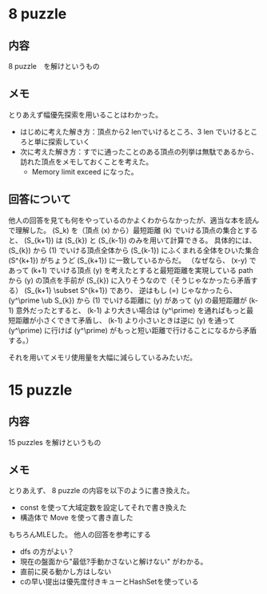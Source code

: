 # 8 puzzle
## 内容
8 puzzle　を解けというもの

## メモ
とりあえず幅優先探索を用いることはわかった。
- はじめに考えた解き方：頂点から2 lenでいけるところ、3 len でいけるところと単に探索していく
- 次に考えた解き方：すでに通ったことのある頂点の列挙は無駄であるから、訪れた頂点をメモしておくことを考えた。
    - Memory limit exceed になった。

## 回答について
他人の回答を見ても何をやっているのかよくわからなかったが、適当な本を読んで理解した。
\(S_k\) を（頂点 \(x\) から）最短距離 \(k\) でいける頂点の集合とすると、 \(S_{k+1}\) は \(S_{k}\) と \(S_{k-1}\) のみを用いて計算できる。
具体的には、 \(S_{k}\) から \(1\) でいける頂点全体から \(S_{k-1}\) にふくまれる全体をひいた集合 \(S^{k+1}\) がちょうど \(S_{k+1}\) に一致しているからだ。 
（なぜなら、 \(x-y\) であって \(k+1\) でいける頂点 \(y\) を考えたとすると最短距離を実現している path から \(y\) の頂点を手前が \(S_{k}\) に入りそうなので（そうじゃなかったら矛盾する） \(S_{k+1} \subset S^{k+1}\) であり、 逆はもし \(=\) じゃなかったら、 \(y^\prime \ub S_{k}\) から \(1\) でいける距離に \(y\) があって \(y\) の最短距離が \(k-1\) 意外だったとすると、 \(k-1\) より大きい場合は \(y^\prime\) を通ればもっと最短距離が小さくできて矛盾し、 \(k-1\) より小さいときは逆に \(y\) を通って \(y^\prime\) に行けば \(y^\prime\) がもっと短い距離で行けることになるから矛盾する。）

それを用いてメモリ使用量を大幅に減らしているみたいだ。

# 15 puzzle
## 内容
15 puzzles を解けというもの

## メモ
とりあえず、 8 puzzle の内容を以下のように書き換えた。
- const を使って大域定数を設定してそれで書き換えた
- 構造体で Move を使って書き直した

もちろんMLEした。
他人の回答を参考にする

- dfs の方がよい？
- 現在の盤面から"最低?手動かさないと解けない" がわかる。
- 直前に戻る動かし方はしない
- cの早い提出は優先度付きキューとHashSetを使っている
